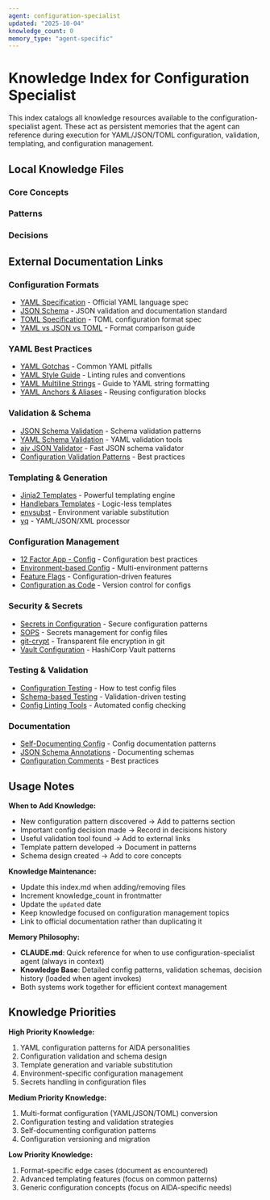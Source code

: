 ```yaml
---
agent: configuration-specialist
updated: "2025-10-04"
knowledge_count: 0
memory_type: "agent-specific"
---
```


# Knowledge Index for Configuration Specialist

This index catalogs all knowledge resources available to the configuration-specialist agent. These act as persistent memories that the agent can reference during execution for YAML/JSON/TOML configuration, validation, templating, and configuration management.

## Local Knowledge Files

### Core Concepts
<!-- Add core concept files here as they are created -->

### Patterns
<!-- Add pattern files here as they are created -->

### Decisions
<!-- Add decision files here as they are created -->

## External Documentation Links

### Configuration Formats
- [YAML Specification](https://yaml.org/spec/1.2.2/) - Official YAML language spec
- [JSON Schema](https://json-schema.org/) - JSON validation and documentation standard
- [TOML Specification](https://toml.io/en/) - TOML configuration format spec
- [YAML vs JSON vs TOML](https://www.cloudbees.com/blog/yaml-tutorial-everything-you-need-get-started) - Format comparison guide

### YAML Best Practices
- [YAML Gotchas](https://hitchdev.com/strictyaml/why/implicit-typing-removed/) - Common YAML pitfalls
- [YAML Style Guide](https://yamllint.readthedocs.io/en/stable/rules.html) - Linting rules and conventions
- [YAML Multiline Strings](https://yaml-multiline.info/) - Guide to YAML string formatting
- [YAML Anchors & Aliases](https://support.atlassian.com/bitbucket-cloud/docs/yaml-anchors/) - Reusing configuration blocks

### Validation & Schema
- [JSON Schema Validation](https://json-schema.org/understanding-json-schema/) - Schema validation patterns
- [YAML Schema Validation](https://github.com/23andMe/Yamale) - YAML validation tools
- [ajv JSON Validator](https://ajv.js.org/) - Fast JSON schema validator
- [Configuration Validation Patterns](https://martinfowler.com/articles/domain-oriented-observability.html#ValidatingConfiguration) - Best practices

### Templating & Generation
- [Jinja2 Templates](https://jinja.palletsprojects.com/en/3.1.x/) - Powerful templating engine
- [Handlebars Templates](https://handlebarsjs.com/guide/) - Logic-less templates
- [envsubst](https://www.gnu.org/software/gettext/manual/html_node/envsubst-Invocation.html) - Environment variable substitution
- [yq](https://github.com/mikefarah/yq) - YAML/JSON/XML processor

### Configuration Management
- [12 Factor App - Config](https://12factor.net/config) - Configuration best practices
- [Environment-based Config](https://blog.heroku.com/twelve-factor-apps) - Multi-environment patterns
- [Feature Flags](https://martinfowler.com/articles/feature-toggles.html) - Configuration-driven features
- [Configuration as Code](https://octopus.com/blog/config-as-code-what-is-it-how-is-it-beneficial) - Version control for configs

### Security & Secrets
- [Secrets in Configuration](https://blog.gitguardian.com/secrets-api-management/) - Secure configuration patterns
- [SOPS](https://github.com/mozilla/sops) - Secrets management for config files
- [git-crypt](https://github.com/AGWA/git-crypt) - Transparent file encryption in git
- [Vault Configuration](https://www.vaultproject.io/docs/configuration) - HashiCorp Vault patterns

### Testing & Validation
- [Configuration Testing](https://semaphoreci.com/blog/test-configuration-files) - How to test config files
- [Schema-based Testing](https://json-schema.org/understanding-json-schema/reference/generic.html) - Validation-driven testing
- [Config Linting Tools](https://yamllint.readthedocs.io/en/stable/) - Automated config checking

### Documentation
- [Self-Documenting Config](https://github.com/kubernetes/community/blob/master/contributors/devel/sig-architecture/api-conventions.md#documentation) - Config documentation patterns
- [JSON Schema Annotations](https://json-schema.org/understanding-json-schema/reference/annotations.html) - Documenting schemas
- [Configuration Comments](https://stackoverflow.com/questions/2276572/putting-comments-in-json) - Best practices

## Usage Notes

**When to Add Knowledge:**
- New configuration pattern discovered → Add to patterns section
- Important config decision made → Record in decisions history
- Useful validation tool found → Add to external links
- Template pattern developed → Document in patterns
- Schema design created → Add to core concepts

**Knowledge Maintenance:**
- Update this index.md when adding/removing files
- Increment knowledge_count in frontmatter
- Update the `updated` date
- Keep knowledge focused on configuration management topics
- Link to official documentation rather than duplicating it

**Memory Philosophy:**
- **CLAUDE.md**: Quick reference for when to use configuration-specialist agent (always in context)
- **Knowledge Base**: Detailed config patterns, validation schemas, decision history (loaded when agent invokes)
- Both systems work together for efficient context management

## Knowledge Priorities

**High Priority Knowledge:**
1. YAML configuration patterns for AIDA personalities
2. Configuration validation and schema design
3. Template generation and variable substitution
4. Environment-specific configuration management
5. Secrets handling in configuration files

**Medium Priority Knowledge:**
1. Multi-format configuration (YAML/JSON/TOML) conversion
2. Configuration testing and validation strategies
3. Self-documenting configuration patterns
4. Configuration versioning and migration

**Low Priority Knowledge:**
1. Format-specific edge cases (document as encountered)
2. Advanced templating features (focus on common patterns)
3. Generic configuration concepts (focus on AIDA-specific needs)